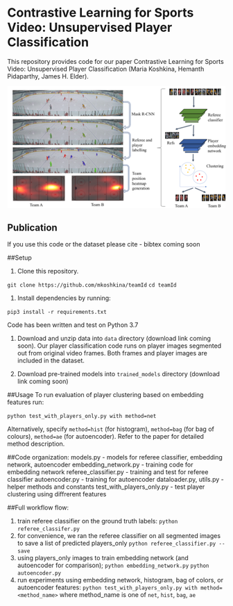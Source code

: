 # Contrastive Learning for Sports Video: Unsupervised Player Classification
This repository provides code for our paper Contrastive Learning for Sports Video: Unsupervised Player Classification (Maria Koshkina, Hemanth Pidaparthy, James H. Elder).

![Workflow](workflow.png)

## Publication
If you use this code or the dataset please cite - bibtex coming soon

##Setup
1. Clone this repository.

`git clone https://github.com/mkoshkina/teamId`
`cd teamId`

1. Install dependencies by running:

`pip3 install -r requirements.txt`

Code has been written and test on Python 3.7

1. Download and unzip data into `data` directory (download link coming soon). Our player classification code runs on player images segmented out from original video frames. Both frames and player images are included in the dataset.

1. Download pre-trained models into `trained_models` directory (download link coming soon)

##Usage
To run evaluation of player clustering based on embedding features run:

`python test_with_players_only.py with method=net`

Alternatively, specify `method=hist` (for histogram), `method=bag` (for bag of colours), `method=ae` (for autoencoder).
Refer to the paper for detailed method description.


##Code organization:
models.py - models for referee classifier, embedding network, autoencoder
embedding_network.py - training code for embedding network
referee_classifier.py - training and test for referee classifier
autoencoder.py - training for autoencoder
dataloader.py, utils.py - helper methods and constants
test_with_players_only.py - test player clustering using diffrerent features 

##Full workflow flow:
1) train referee classifier on the ground truth labels:
	`python referee_classifer.py`
2) for convenience, we ran the referee classifier on all segmented images to save a list of predicted players_only 
	`python referee_classifier.py --save`
3) using players_only images to train embedding network (and autoencoder for comparison); 
	`python embedding_network.py`
	`python autoencoder.py`
4) run experiments using embedding network, histogram, bag of colors, or autoencoder features:
	`python test_with_players_only.py with method=<method_name>`
where method_name is one of `net`, `hist`, `bag`, `ae` 
